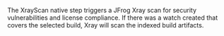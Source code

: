 The XrayScan native step triggers a JFrog Xray scan for security vulnerabilities and license compliance. If there was a watch created that covers the selected build, Xray will scan the indexed build artifacts.  
